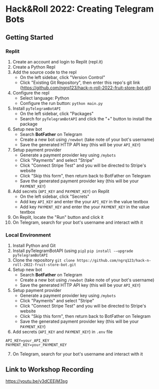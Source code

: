 # Hack&Roll 2022: Creating Telegram Bots

## Getting Started

### Replit

1. Create an account and login to Replit (repl.it)
2. Create a Python Repl 
3. Add the source code to the repl
    * On the left sidebar, click "Version Control"
    * Click "Existing Git Repository", then enter this repo's git link (https://github.com/ngrq123/hack-n-roll-2022-fruit-store-bot.git) 
4. Configure the repl 
    * Select language: Python
    * Configure the run button: `python main.py`
5. Install `pyTelegramBotAPI` 
    * On the left sidebar, click "Packages"
    * Search for `pyTelegramBotAPI` and click the "+" button to install the package
6. Setup new bot
    * Search **BotFather** on Telegram
    * Create a new bot using `/newbot` (take note of your bot's username)
    * Save the generated HTTP API key (this will be your `API_KEY`)
7. Setup payment provider
    * Generate a payment provider key using `/mybots`
    * Click "Payments" and select "Stripe"
    * Click "Connect Stripe Test" and you will be directed to Stripe's website
    * Click "Skip this form", then return back to BotFather on Telegram
    * Save the generated payment provider key (this will be your `PAYMENT_KEY`)
8. Add secrets (`API_KEY` and `PAYMENT_KEY`) on Replit
    * On the left sidebar, click "Secrets"
    * Add key `API_KEY` and enter the your `API_KEY` in the value textbox
    * Add key `PAYMENT_KEY` and enter the your `PAYMENT_KEY` in the value textbox
9. On Replit, locate the "Run" button and click it
10. On Telegram, search for your bot's username and interact with it

### Local Environment

1. Install Python and Git
2. Install pyTelegramBotAPI (using `pip`) `pip install -–upgrade pyTelegramBotAPI`
3. Clone the repository `git clone https://github.com/ngrq123/hack-n-roll-2022-fruit-store-bot.git`
4. Setup new bot
    * Search **BotFather** on Telegram
    * Create a new bot using `/newbot` (take note of your bot's username)
    * Save the generated HTTP API key (this will be your `API_KEY`)
5. Setup payment provider
    * Generate a payment provider key using `/mybots`
    * Click "Payments" and select "Stripe"
    * Click "Connect Stripe Test" and you will be directed to Stripe's website
    * Click "Skip this form", then return back to BotFather on Telegram
    * Save the generated payment provider key (this will be your `PAYMENT_KEY`)
6. Add secrets (`API_KEY` and `PAYMENT_KEY`) in `.env` file
```
API_KEY=your_API_KEY
PAYMENT_KEY=your_PAYMENT_KEY
```
7. On Telegram, search for your bot's username and interact with it

## Link to Workshop Recording
https://youtu.be/y3dCEEjM3sg
